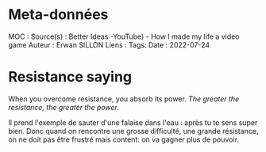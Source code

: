 # Meta-données

MOC : 
Source(s) : Better Ideas -YouTube) - How I made my life a video game
Auteur : Erwan SILLON
Liens : 
Tags:
Date : 2022-07-24

# Resistance saying

When you overcome resistance, you absorb its power.
*The greater the resistance, the greater the power.*

Il prend l'exemple de sauter d'une falaise dans l'eau : après tu te sens super bien.
Donc quand on rencontre une grosse difficulté, une grande résistance, on ne doit pas être frustré mais content: on va gagner plus de pouvoir.